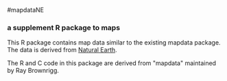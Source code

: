 #mapdataNE
### a supplement R package to maps

This R package contains map data similar to the existing mapdata package. The data is derived from [Natural Earth](http://www.naturalearthdata.com).

The R and C code in this package are derived from "mapdata" maintained by Ray Brownrigg.




